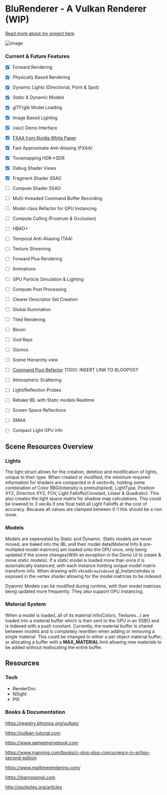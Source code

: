 # BluRenderer - A Vulkan Renderer (WIP)
[Read more about my project here](https://2401-lucas-github-io.vercel.app/)

![image](https://github.com/2401lucas/BluVulkanRenderer/assets/32739337/02cc82d1-0f9f-42bb-b2e6-63f9150d4069)

### Current & Future Features
- [x] Forward Rendering
- [x] Physically Based Rendering
- [x] Dynamic Lights (Directional, Point & Spot)
- [x] Static & Dynamic Models
- [x] glTF/glb Model Loading
- [x] Image Based Lighting
- [x] `ImGUI` Demo Interface
- [x] [FXAA from Nvidia White Paper](https://developer.download.nvidia.com/assets/gamedev/files/sdk/11/FXAA_WhitePaper.pdf) 
- [x] Fast Approximate Anti-Aliasing (FXAA)
- [x] Tonemapping HDR->SDR
- [x] Debug Shader Views
- [x] Fragment Shader SSAO
- [ ] Compute Shader SSAO
- [ ] Multi-threaded Command Buffer Recording
- [ ] Model class Refactor for GPU Instancing
- [ ] Compute Culling (Frustrum & Occlusion)
- [ ] HBAO+
- [ ] Temporal Anti-Aliasing (TAA)  
- [ ] Texture Streaming
- [ ] Forward Plus Rendering
- [ ] Animations
- [ ] GPU Particle Simulation & Lighting
- [ ] Compute Post Processing
- [ ] Clearer Descriptor Set Creation
- [ ] Global Illumination
- [ ] Tiled Rendering
- [ ] Bloom
- [ ] God Rays
- [ ] Gizmos
- [ ] Scene Hierarchy view
- [ ] [Command Pool Refactor]() TODO: INSERT LINK TO BLOGPOST
- [ ] Atmospheric Scattering
- [ ] Light/Reflection Probes
- [ ] Rebake IBL with Static models Realtime
- [ ] Screen Space Reflections
- [ ] SMAA
- [ ] Compact Light GPU info


## Scene Resources Overview
### Lights
The light struct allows for the creation, deletion and modification of lights, unique to their type. When created or modified, the minimum required information for shaders are compacted in 4 vector4s, holding some combination of Color RBG(Intensity is premultiplied), LightType, Position XYZ, Direction XYZ, FOV, Light Falloffs(Constant, Linear & Quadratic). This also creates the light space matrix for shadow map calculations. This could be lowered to 3 vec4s if one float held all Light Falloffs at the cost of accuracy. Because all values are clamped between 0-1 this should be a non issue. 
### Models
Models are sepereated by Static and Dynamic. Static models are never moved, are baked into the IBL and their model data(Material Info & pre-multipled model matrices) are loaded onto the GPU once, only being updated if the scene changes(With an exception in the Demo UI to create & move static models). If a static model is loaded more than once it is automatically instanced, with each instance holding unique model matrix transform info. When drawing with `VkCmdDrawIndexed` gl_InstanceIndex is exposed in the vertex shader allowing for the model matrices to be indexed.

Dyanmic Models can be modified during runtime, with their model matrices being updated more frequently. They also support GPU instancing. 

### Material System
When a model is loaded, all of its material info(Colors, Textures...) are loaded into a material buffer which is then sent to the GPU in an SSBO and is indexed with a push constant. Currently, the material buffer is shared between models and is completely rewritten when adding or removing a single material. This could be changed to either a per object material buffer, or allocating a buffer with a **MAX_MATERIAL** limit allowing new materials to be added without reallocating the entire buffer. 
  
## Resources
### Tech
- RenderDoc
- NSight
- PIX

### Books & Documentation
https://registry.khronos.org/vulkan/

https://vulkan-tutorial.com

https://www.gameenginebook.com

https://www.manning.com/books/c-plus-plus-concurrency-in-action-second-edition

https://www.realtimerendering.com/

https://learnopengl.com

http://iquilezles.org/articles

